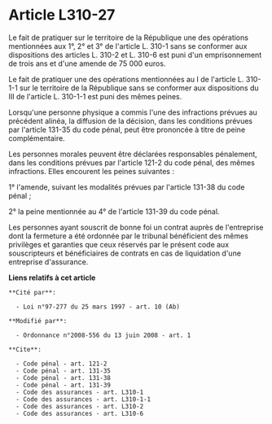# Article L310-27

Le fait de pratiquer sur le territoire de la République une des opérations mentionnées aux 1°, 2° et 3° de l'article L. 310-1
sans se conformer aux dispositions des articles L. 310-2 et L. 310-6 est puni d'un emprisonnement de trois ans et d'une
amende de 75 000 euros. 

Le fait de pratiquer une des opérations mentionnées au I de l'article L. 310-1-1 sur le territoire de la République sans se
conformer aux dispositions du III de l'article L. 310-1-1 est puni des mêmes peines. 

Lorsqu'une personne physique a commis l'une des infractions prévues au précédent alinéa, la diffusion de la décision, dans
les conditions prévues par l'article 131-35 du code pénal, peut être prononcée à titre de peine complémentaire. 

Les personnes morales peuvent être déclarées responsables pénalement, dans les conditions prévues par l'article 121-2 du code
pénal, des mêmes infractions. Elles encourent les peines suivantes : 

1° l'amende, suivant les modalités prévues par l'article 131-38 du code pénal ; 

2° la peine mentionnée au 4° de l'article 131-39 du code pénal. 

Les personnes ayant souscrit de bonne foi un contrat auprès de l'entreprise dont la fermeture a été ordonnée par le tribunal
bénéficient des mêmes privilèges et garanties que ceux réservés par le présent code aux souscripteurs et bénéficiaires de
contrats en cas de liquidation d'une entreprise d'assurance.

**Liens relatifs à cet article**

	**Cité par**:

	  - Loi n°97-277 du 25 mars 1997 - art. 10 (Ab)

	**Modifié par**:

	  - Ordonnance n°2008-556 du 13 juin 2008 - art. 1

	**Cite**:

	  - Code pénal - art. 121-2
	  - Code pénal - art. 131-35
	  - Code pénal - art. 131-38
	  - Code pénal - art. 131-39
	  - Code des assurances - art. L310-1
	  - Code des assurances - art. L310-1-1
	  - Code des assurances - art. L310-2
	  - Code des assurances - art. L310-6
